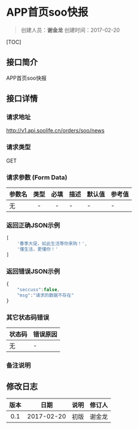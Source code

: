 # APP首页soo快报
>创建人员：**谢金龙**
>创建时间：2017-02-20

[TOC]

## 接口简介
APP首页soo快报

## 接口详情

### 请求地址
http://v1.api.soolife.cn/orders/soo/news

### 请求类型
GET

### 请求参数 (Form Data)
| 参数名 | 类型 | 必填 | 描述 | 默认值 | 参考值 |
| --- | :---: | :---: | --- | --- | --- |
|无|-|-|-|-|-|


### 返回正确JSON示例
```javascript
[
	'春季大促，如此生活等你来购！',
	'懂生活，更懂你！'
]
```
### 返回错误JSON示例
```javascript
{
    "seccuss":false,
	"msg":"请求的数据不存在"
}
```

### 其它状态码错误
| 状态码 | 错误原因     |
| :------------- | :------------- |
|无|-|

### 备注说明


## 修改日志
| 版本   | 日期         | 说明   | 修订人  |
| :----: | :----------: | :---- | :---- |
| 0.1  | 2017-02-20 | 初版   | 谢金龙  |
